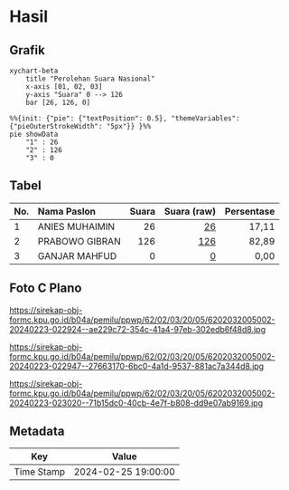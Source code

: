 # Hasil

## Grafik

```mermaid
xychart-beta
    title "Perolehan Suara Nasional"
    x-axis [01, 02, 03]
    y-axis "Suara" 0 --> 126
    bar [26, 126, 0]
```

```mermaid
%%{init: {"pie": {"textPosition": 0.5}, "themeVariables": {"pieOuterStrokeWidth": "5px"}} }%%
pie showData
    "1" : 26
    "2" : 126
    "3" : 0
```

## Tabel

| No. | Nama Paslon    | Suara | Suara (raw) | Persentase |
|:--- |:-------------- | -----:| -----------:| ----------:|
| 1   | ANIES MUHAIMIN | 26    | [26][p-1]   | 17,11      |
| 2   | PRABOWO GIBRAN | 126   | [126][p-2]  | 82,89      |
| 3   | GANJAR MAHFUD  | 0     | [0][p-3]    | 0,00       |


[p-1]: https://github.com/gigit-pemilu/pemilu-2024/blob/main/pilpres/hitung-suara/sub/62-kalimantan-tengah/sub/02-kotawaringin-timur/sub/03-mentaya-hulu/sub/2005-penda-durian/sub/002-tps/sub/paslon-1.txt
[p-2]: https://github.com/gigit-pemilu/pemilu-2024/blob/main/pilpres/hitung-suara/sub/62-kalimantan-tengah/sub/02-kotawaringin-timur/sub/03-mentaya-hulu/sub/2005-penda-durian/sub/002-tps/sub/paslon-2.txt
[p-3]: https://github.com/gigit-pemilu/pemilu-2024/blob/main/pilpres/hitung-suara/sub/62-kalimantan-tengah/sub/02-kotawaringin-timur/sub/03-mentaya-hulu/sub/2005-penda-durian/sub/002-tps/sub/paslon-3.txt

## Foto C Plano

https://sirekap-obj-formc.kpu.go.id/b04a/pemilu/ppwp/62/02/03/20/05/6202032005002-20240223-022924--ae229c72-354c-41a4-97eb-302edb6f48d8.jpg

https://sirekap-obj-formc.kpu.go.id/b04a/pemilu/ppwp/62/02/03/20/05/6202032005002-20240223-022947--27663170-6bc0-4a1d-9537-881ac7a344d8.jpg

https://sirekap-obj-formc.kpu.go.id/b04a/pemilu/ppwp/62/02/03/20/05/6202032005002-20240223-023020--71b15dc0-40cb-4e7f-b808-dd9e07ab9169.jpg


## Metadata

| Key        | Value               |
| ---------- | ------------------- |
| Time Stamp | 2024-02-25 19:00:00 |




